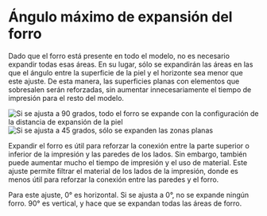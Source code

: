 Ángulo máximo de expansión del forro
====
Dado que el forro está presente en todo el modelo, no es necesario expandir todas esas áreas. En su lugar, sólo se expandirán las áreas en las que el ángulo entre la superficie de la piel y el horizonte sea menor que este ajuste. De esta manera, las superficies planas con elementos que sobresalen serán reforzadas, sin aumentar innecesariamente el tiempo de impresión para el resto del modelo.

<!--screenshot {
"image_path": "max_skin_angle_for_expansion_90.png",
"models": [{"script": "stamp.scad"}],
"camera_position": [0, 200, 30],
"settings": {
    "wall_line_count": 0,
    "infill_wall_line_count": 1,
    "expand_skins_expand_distance": 3,
    "max_skin_angle_for_expansion": 89
},
"colours": 64
}-->
<!--screenshot {
"image_path": "max_skin_angle_for_expansion_45.png",
"models": [{"script": "stamp.scad"}],
"camera_position": [0, 200, 30],
"settings": {
    "wall_line_count": 0,
    "infill_wall_line_count": 1,
    "expand_skins_expand_distance": 3,
    "max_skin_angle_for_expansion": 45
},
"colours": 64
}-->
![Si se ajusta a 90 grados, todo el forro se expande con la configuración de la distancia de expansión de la piel](../images/max_skin_angle_for_expansion_90.png)
![Si se ajusta a 45 grados, sólo se expanden las zonas planas](../images/max_skin_angle_for_expansion_45.png)

Expandir el forro es útil para reforzar la conexión entre la parte superior o inferior de la impresión y las paredes de los lados. Sin embargo, también puede aumentar mucho el tiempo de impresión y el uso de material. Este ajuste permite filtrar el material de los lados de la impresión, donde es menos útil para reforzar la conexión entre las paredes y el forro.

Para este ajuste, 0° es horizontal. Si se ajusta a 0°, no se expande ningún forro. 90° es vertical, y hace que se expandan todas las áreas de forro.